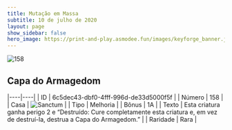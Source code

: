 ```yaml
---
title: Mutação em Massa
subtitle: 10 de julho de 2020
layout: page
show_sidebar: false
hero_image: https://print-and-play.asmodee.fun/images/keyforge_banner.jpg
---
```


![158](https://cdn.keyforgegame.com/media/card_front/pt/479_158_8WXW4FJ283XW_pt.png)

## Capa do Armagedom

|----|----|
| ID | 6c5dec43-dbf0-4fff-996d-de33d5000f5f |
| Número | 158 |
| Casa | ![Sanctum](https://archonarcana.com/images/thumb/c/c7/Sanctum.png/22px-Sanctum.png "Santuário") |
| Tipo | Melhoria |
| Bônus | 1A |
| Texto | Esta criatura ganha perigo 2 e “Destruído: Cure completamente esta criatura e, em vez de destruí-la, destrua a Capa do Armagedom.” |
| Raridade | Rara |
